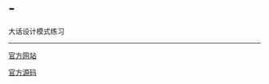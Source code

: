 # -
大话设计模式练习

---

[官方网站](http://www.cnblogs.com/cj723/archive/2007/12/30/1021314.html)

[官方源码](http://files.cnblogs.com/cj723/BigTalkDesignPattenSourceCode.rar)
